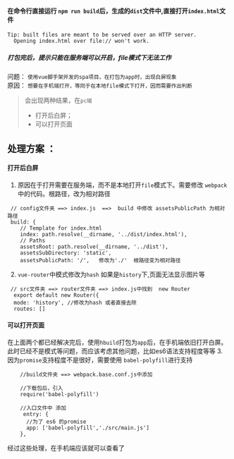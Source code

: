 #### 在命令行直接运行 `npm run build`后，生成的`dist`文件中,直接打开`index.html`文件  
```
Tip: built files are meant to be served over an HTTP server.
  Opening index.html over file:// won't work.
```
##### 打包完后，提示只能在服务端可以开启，file模式下无法工作

问题： `使用vue脚手架开发的spa项目，在打包为app时，出现白屏现象`   
原因： `想要在手机端打开，等同于在本地file模式下打开，因而需要作出判断`
> 会出现两种结果，在`pc端`
>  -  打开后白屏； 
>  -  可以打开页面 
  
## 处理方案 ：  
#### 打开后白屏
  1. 原因在于打开需要在服务端，而不是本地打开`file`模式下。需要修改 `webpack`中的代码。根路径，改为相对路径 
```
 // config文件夹 ==> index.js  ==>  build 中修改 assetsPublicPath 为相对路径
 build: {
    // Template for index.html
    index: path.resolve(__dirname, '../dist/index.html'),
    // Paths
    assetsRoot: path.resolve(__dirname, '../dist'),
    assetsSubDirectory: 'static',
    assetsPublicPath: '/',   修改为'./'  根路径变为相对路径
```
  2. `vue-router`中模式修改为`hash` 如果是`history`下,页面无法显示图片等
```
 // src文件夹 ==> router文件夹 ==> index.js中找到  new Router  
  export default new Router({
  mode: 'history', //修改为hash 或者直接去除
  routes: []
```  
#### 可以打开页面 
 在上面两个都已经解决完后，使用`hbuild`打包为`app`后，在手机端依旧打开白屏。此时已经不是模式等问题，而应该考虑其他问题，比如es6语法支持程度等等
 3. 因为`promise`支持程度不是很好，需要使用 `babel-polyfill`进行支持
```
    //build文件夹 ==> webpack.base.conf.js中添加

    //下载包后，引入
    require('babel-polyfill')

    //入口文件中 添加
     entry: {
      //为了 es6 的promise
      app: ['babel-polyfill','./src/main.js']
    },
```  
经过这些处理，在手机端应该就可以查看了

